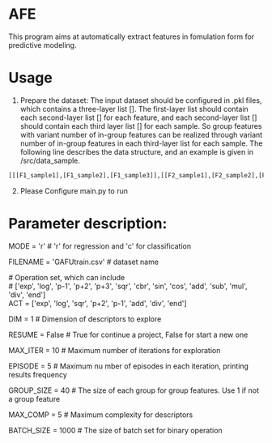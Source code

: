 # AFE

This program aims at automatically extract features in fomulation form for predictive modeling.

# Usage

1. Prepare the dataset: The input dataset should be configured in .pkl files, which contains a three-layer list []. The first-layer list should contain each second-layer list [] for each feature, and each second-layer list [] should contain each third layer list [] for each sample. So group features with variant number of in-group features can be realized through variant number of in-group features in each third-layer list for each sample. The following line describes the data structure, and an example is given in /src/data_sample.

```bash
[[[F1_sample1],[F1_sample2],[F1_sample3]],[[F2_sample1],[F2_sample2],[F2_sample3]],...]
```
2. Please Configure main.py to run

# Parameter description:

MODE = 'r'  # 'r' for regression and 'c' for classification  
  
FILENAME = 'GAFUtrain.csv'  # dataset name  
  
\# Operation set, which can include  
\# ['exp', 'log', 'p-1', 'p+2', 'p+3', 'sqr', 'cbr', 'sin', 'cos', 'add', 'sub', 'mul', 'div', 'end']  
ACT = ['exp', 'log', 'sqr', 'p+2', 'p-1', 'add', 'div', 'end']  
  
DIM = 1  # Dimension of descriptors to explore  
  
RESUME = False  # True for continue a project, False for start a new one  
  
MAX_ITER = 10  # Maximum number of iterations for exploration  
  
EPISODE = 5  # Maximum nu mber of episodes in each iteration, printing results frequency  
  
GROUP_SIZE = 40  # The size of each group for group features. Use 1 if not a group feature  
  
MAX_COMP = 5  # Maximum complexity for descriptors  
  
BATCH_SIZE = 1000  # The size of batch set for binary operation  
